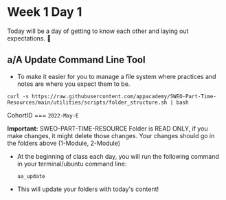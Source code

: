 # Week 1 Day 1

Today will be a day of getting to know each other and laying out expectations. 🙂

## a/A Update Command Line Tool

- To make it easier for you to manage a file system where practices and
  notes are where you expect them to be.

`curl -s https://raw.githubusercontent.com/appacademy/SWEO-Part-Time-Resources/main/utilities/scripts/folder_structure.sh | bash`

CohortID === `2022-May-E`

**Important:** SWEO-PART-TIME-RESOURCE Folder is READ ONLY, if you make changes, it might delete those changes. Your changes should go in the folders above (1-Module, 2-Module)

- At the beginning of class each day, you will run the following command in your terminal/ubuntu command line:

  `aa_update`

- This will update your folders with today's content!
